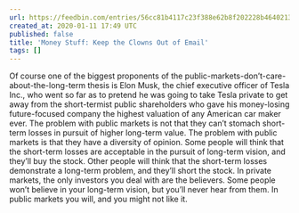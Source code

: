 ```yaml
---
url: https://feedbin.com/entries/56cc81b4117c23f388e62b8f202228b464021375/newsletter
created_at: 2020-01-11 17:49 UTC
published: false
title: 'Money Stuff: Keep the Clowns Out of Email'
tags: []
---
```


Of course one of the biggest proponents of the public-markets-don’t-care-about-the-long-term thesis is Elon Musk, the chief executive officer of Tesla Inc., who went so far as to pretend he was going to take Tesla private to get away from the short-termist public shareholders who gave his money-losing future-focused company the highest valuation of any American car maker ever. The problem with public markets is not that they can’t stomach short-term losses in pursuit of higher long-term value. The problem with public markets is that they have a diversity of opinion. Some people will think that the short-term losses are acceptable in the pursuit of long-term vision, and they’ll buy the stock. Other people will think that the short-term losses demonstrate a long-term problem, and they’ll short the stock. In private markets, the only investors you deal with are the believers. Some people won’t believe in your long-term vision, but you’ll never hear from them. In public markets you will, and you might not like it.
